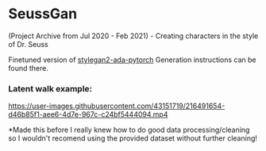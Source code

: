 # SeussGan
(Project Archive from Jul 2020 - Feb 2021) - Creating characters in the style of Dr. Seuss

Finetuned version of [stylegan2-ada-pytorch](https://github.com/NVlabs/stylegan2-ada-pytorch)
Generation instructions can be found there.

### Latent walk example:


https://user-images.githubusercontent.com/43151719/216491654-d46b85f1-aee6-4d7e-967c-c24bf5444094.mp4



*Made this before I really knew how to do good data processing/cleaning so I wouldn't recomend using the provided dataset without further cleaning!
